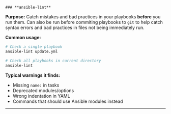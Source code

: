     ### **ansible-lint**

**Purpose:** Catch mistakes and bad practices in your playbooks **before** you run them. Can also be run before commiting playbooks to `git` to help catch syntax errors and bad practices in files not being immediately run.

**Common usage:**
```bash
# Check a single playbook
ansible-lint update.yml

# Check all playbooks in current directory
ansible-lint
```

**Typical warnings it finds:**

* Missing `name:` in tasks
* Deprecated modules/options
* Wrong indentation in YAML
* Commands that should use Ansible modules instead

---